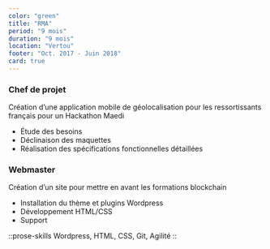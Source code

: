 ```yaml
---
color: "green"
title: "RMA"
period: "9 mois"
duration: "9 mois"
location: "Vertou"
footer: "Oct. 2017 - Juin 2018"
card: true
---
```


### Chef de projet

Création d’une application mobile de géolocalisation pour les ressortissants français pour un Hackathon Maedi

- Étude des besoins
- Déclinaison des maquettes
- Réalisation des spécifications fonctionnelles détaillées

### Webmaster

Création d’un site pour mettre en avant les formations blockchain

- Installation du thème et plugins Wordpress
- Développement HTML/CSS
- Support

::prose-skills
Wordpress, HTML, CSS, Git, Agilité
::
